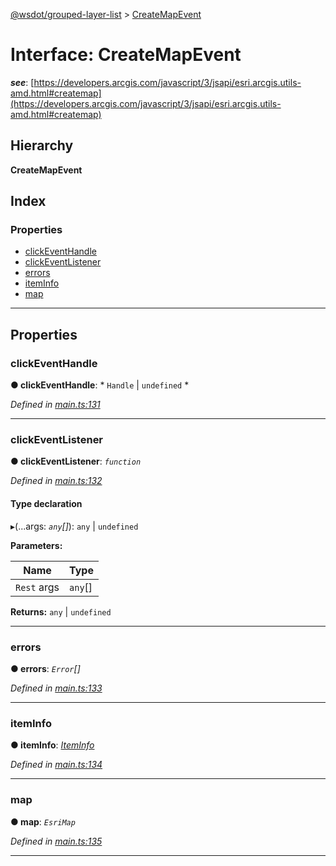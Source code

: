 [@wsdot/grouped-layer-list](../README.md) > [CreateMapEvent](../interfaces/createmapevent.md)

# Interface: CreateMapEvent

*__see__*: [https://developers.arcgis.com/javascript/3/jsapi/esri.arcgis.utils-amd.html#createmap](https://developers.arcgis.com/javascript/3/jsapi/esri.arcgis.utils-amd.html#createmap)

## Hierarchy

**CreateMapEvent**

## Index

### Properties

* [clickEventHandle](createmapevent.md#clickeventhandle)
* [clickEventListener](createmapevent.md#clickeventlistener)
* [errors](createmapevent.md#errors)
* [itemInfo](createmapevent.md#iteminfo)
* [map](createmapevent.md#map)

---

## Properties

<a id="clickeventhandle"></a>

###  clickEventHandle

**● clickEventHandle**: * `Handle` &#124; `undefined`
*

*Defined in [main.ts:131](https://github.com/WSDOT-GIS/grouped-layer-list/blob/0b4c79f/packages/grouped-layer-list/src/main.ts#L131)*

___
<a id="clickeventlistener"></a>

###  clickEventListener

**● clickEventListener**: *`function`*

*Defined in [main.ts:132](https://github.com/WSDOT-GIS/grouped-layer-list/blob/0b4c79f/packages/grouped-layer-list/src/main.ts#L132)*

#### Type declaration
▸(...args: *`any`[]*):  `any` &#124; `undefined`

**Parameters:**

| Name | Type |
| ------ | ------ |
| `Rest` args | `any`[] |

**Returns:**  `any` &#124; `undefined`

___
<a id="errors"></a>

###  errors

**● errors**: *`Error`[]*

*Defined in [main.ts:133](https://github.com/WSDOT-GIS/grouped-layer-list/blob/0b4c79f/packages/grouped-layer-list/src/main.ts#L133)*

___
<a id="iteminfo"></a>

###  itemInfo

**● itemInfo**: *[ItemInfo](iteminfo.md)*

*Defined in [main.ts:134](https://github.com/WSDOT-GIS/grouped-layer-list/blob/0b4c79f/packages/grouped-layer-list/src/main.ts#L134)*

___
<a id="map"></a>

###  map

**● map**: *`EsriMap`*

*Defined in [main.ts:135](https://github.com/WSDOT-GIS/grouped-layer-list/blob/0b4c79f/packages/grouped-layer-list/src/main.ts#L135)*

___

